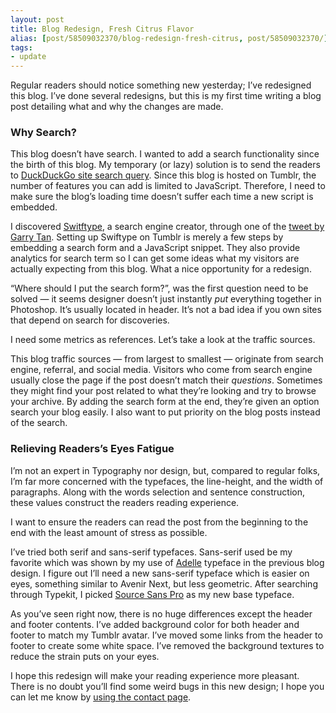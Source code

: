 ```yaml
---
layout: post
title: Blog Redesign, Fresh Citrus Flavor
alias: [post/58509032370/blog-redesign-fresh-citrus, post/58509032370/]
tags:
- update
---
```

<p>Regular readers should notice something new yesterday; I’ve redesigned this blog. I’ve done several redesigns, but this is my first time writing a blog post detailing what and why the changes are made.</p>

<h3>Why Search?</h3>

<p>This blog doesn’t have search. I wanted to add a search functionality since the birth of this blog. My temporary (or lazy) solution is to send the readers to <a href="https://twitter.com/garrytan/status/368078134018453504">DuckDuckGo site search query</a>. Since this blog is hosted on Tumblr, the number of features you can add is limited to JavaScript. Therefore, I need to make sure the blog’s loading time doesn’t suffer each time a new script is embedded.</p>

<p>I discovered <a href="https://swiftype.com/" title="Swiftype: Modern full-text search for websites and applications">Switftype</a>, a search engine creator, through one of the <a href="https://twitter.com/garrytan/status/368078134018453504">tweet by Garry Tan</a>. Setting up Swiftype on Tumblr is merely a few steps by embedding a search form and a JavaScript snippet. They also provide analytics for search term so I can get some ideas what my visitors are actually expecting from this blog. What a nice opportunity for a redesign.</p>

<p>“Where should I put the search form?”, was the first question need to be solved — it seems designer doesn’t just instantly <em>put</em> everything together in Photoshop. It’s usually located in header. It’s not a bad idea if you own sites that depend on search for discoveries.</p>

<p>I need some metrics as references. Let’s take a look at the traffic sources.</p>

<p>This blog traffic sources — from largest to smallest — originate from search engine, referral, and social media. Visitors who come from search engine usually close the page if the post doesn’t match their <em>questions</em>. Sometimes they might find your post related to what they’re looking and try to browse your archive. By adding the search form at the end, they’re given an option search your blog easily. I also want to put priority on the blog posts instead of the search.</p>

<h3>Relieving Readers’s Eyes Fatigue</h3>

<p>I’m not an expert in Typography nor design, but, compared to regular folks, I’m far more concerned with the typefaces, the line-height, and the width of paragraphs. Along with the words selection and sentence construction, these values construct the readers reading experience.</p>

<p>I want to ensure the readers can read the post from the beginning to the end with the least amount of stress as possible.</p>

<p>I’ve tried both serif and sans-serif typefaces. Sans-serif used be my favorite which was shown by my use of <a href="https://typekit.com/fonts/adelle-web" title="Adelle | Typekit">Adelle</a> typeface in the previous blog design. I figure out I’ll need a new sans-serif typeface which is easier on eyes, something similar to Avenir Next, but less geometric. After searching through Typekit, I picked <a href="https://typekit.com/fonts/source-sans-pro" title="Source Sans Pro | Typekit">Source Sans Pro</a> as my new base typeface.</p>

<p>As you’ve seen right now, there is no huge differences except the header and footer contents. I’ve added background color for both header and footer to match my Tumblr avatar. I’ve moved some links from the header to footer to create some white space. I’ve removed the background textures to reduce the strain puts on your eyes.</p>

<p>I hope this redesign will make your reading experience more pleasant. There is no doubt you’ll find some weird bugs in this new design; I hope you can let me know by <a href="http://sayzlim.net/contact" title="sayzlim.net: Contact">using the contact page</a>.</p>
